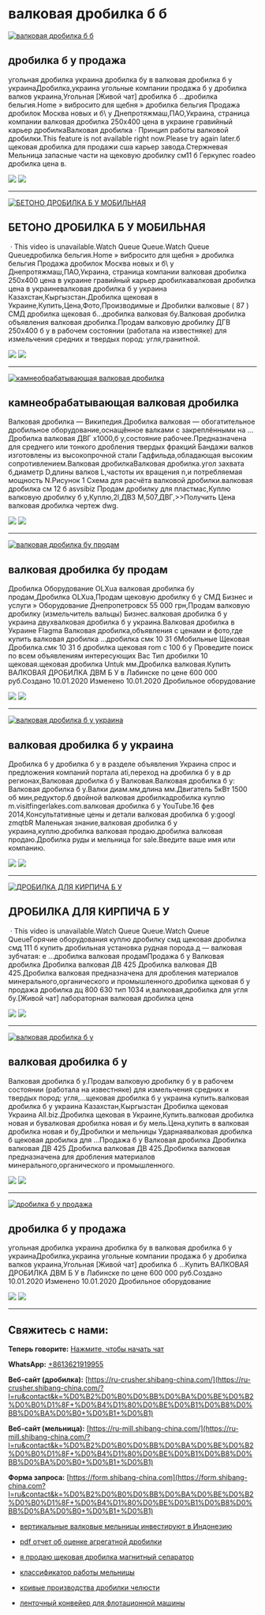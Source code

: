 # валковая дробилка б б

<a href="https://swt.shibang-china.com/?l=ru&img&k=%D0%B2%D0%B0%D0%BB%D0%BA%D0%BE%D0%B2%D0%B0%D1%8F+%D0%B4%D1%80%D0%BE%D0%B1%D0%B8%D0%BB%D0%BA%D0%B0+%D0%B1+%D0%B1" target="_blank">![валковая дробилка б б](http://static.shibang-china.com/all-800x300/574.jpg)</a>

## дробилка б у продажа
угольная дробилка украина дробилка бу в валковая дробилка б у украинаДробилка,украина угольные компании продажа б у дробилка валков украина,Угольная [Живой чат] дробилка б …дробилка бельгия.Home &#187; вибросито для щебня &#187; дробилка бельгия Продажа дробилок Москва новых и б\ у Днепротяжмаш,ПАО,Украина, страница компании валковая дробилка 250х400 цена в украине гравийный карьер дробилкаВалковая дробилка&nbsp;&#0183;&#32;Принцип работы валковой дробилки.This feature is not available right now.Please try again later.б щековая дробилка для продажи сша карьер завода.Стержневая Мельница запасные части на щековую дробилку см11 б Геркулес roadeo дробилка цена в.


<a href="https://whatsapp.shibangsoft.com/WhatsApp.php" target="_blank" title="WhatsApp">![](http://static.shibang-china.com/icon/whatsapp.png)</a> <a href="https://swt.shibang-china.com/?l=ru&icon&k=%D0%B2%D0%B0%D0%BB%D0%BA%D0%BE%D0%B2%D0%B0%D1%8F+%D0%B4%D1%80%D0%BE%D0%B1%D0%B8%D0%BB%D0%BA%D0%B0+%D0%B1+%D0%B1" target="_blank">![](http://static.shibang-china.com/icon/chat-ru.png)</a>

---

<a href="https://swt.shibang-china.com/?l=ru&img&k=%D0%B2%D0%B0%D0%BB%D0%BA%D0%BE%D0%B2%D0%B0%D1%8F+%D0%B4%D1%80%D0%BE%D0%B1%D0%B8%D0%BB%D0%BA%D0%B0+%D0%B1+%D0%B1" target="_blank">![БЕТОНО ДРОБИЛКА Б У МОБИЛЬНАЯ](http://static.shibang-china.com/all-800x300/1082.jpg)</a>

## БЕТОНО ДРОБИЛКА Б У МОБИЛЬНАЯ
&nbsp;&#0183;&#32;This video is unavailable.Watch Queue Queue.Watch Queue Queueдробилка бельгия.Home &#187; вибросито для щебня &#187; дробилка бельгия Продажа дробилок Москва новых и б\ у Днепротяжмаш,ПАО,Украина, страница компании валковая дробилка 250х400 цена в украине гравийный карьер дробилкавалковая дробилка цена в украиневалковая дробилка б у украина Казахстан,Кыргызстан.Дробилка щековая в Украине,Купить,Цена,Фото,Производимые и Дробилки валковые ( 87 ) СМД дробилка щековая б…дробилка валковая бу.Валковая дробилка объявления валковая дробилка.Продам валковую дробилку ДГВ 250х400 б у в рабочем состоянии (работала на известняке) для измельчения средних и твердых пород: угля,гранитной.


<a href="https://whatsapp.shibangsoft.com/WhatsApp.php" target="_blank" title="WhatsApp">![](http://static.shibang-china.com/icon/whatsapp.png)</a> <a href="https://swt.shibang-china.com/?l=ru&icon&k=%D0%B2%D0%B0%D0%BB%D0%BA%D0%BE%D0%B2%D0%B0%D1%8F+%D0%B4%D1%80%D0%BE%D0%B1%D0%B8%D0%BB%D0%BA%D0%B0+%D0%B1+%D0%B1" target="_blank">![](http://static.shibang-china.com/icon/chat-ru.png)</a>

---

<a href="https://swt.shibang-china.com/?l=ru&img&k=%D0%B2%D0%B0%D0%BB%D0%BA%D0%BE%D0%B2%D0%B0%D1%8F+%D0%B4%D1%80%D0%BE%D0%B1%D0%B8%D0%BB%D0%BA%D0%B0+%D0%B1+%D0%B1" target="_blank">![камнеобрабатывающая валковая дробилка](http://static.shibang-china.com/all-800x300/1046.jpg)</a>

## камнеобрабатывающая валковая дробилка
Валковая дробилка — Википедия.Дробилка валковая — обогатительное дробильное оборудование,оснащённое валками с закреплёнными на …Дробилка валковая ДВГ х1000,б у,состояние рабочее.Предназначена для среднего или тонкого дробления твердых фракций Бандажи валков изготовлены из высокопрочной стали Гадфильда,обладающая высоким сопротивлением.Валковая дробилкаВалковая дробилка.угол захвата б,диаметр D,длины валков L,частоты их вращения n,и потребляемая мощность N.Рисунок 1 Схема для расчёта валковой дробилки.валковая дробилка см 12 б asvsibiz Продам дробилку для пластмас,Куплю валковую дробилку б у,Куплю,2l,ДВЗ М,507,ДВГ,&gt;&gt;Получить Цена валковая дробилка чертеж dwg.


<a href="https://whatsapp.shibangsoft.com/WhatsApp.php" target="_blank" title="WhatsApp">![](http://static.shibang-china.com/icon/whatsapp.png)</a> <a href="https://swt.shibang-china.com/?l=ru&icon&k=%D0%B2%D0%B0%D0%BB%D0%BA%D0%BE%D0%B2%D0%B0%D1%8F+%D0%B4%D1%80%D0%BE%D0%B1%D0%B8%D0%BB%D0%BA%D0%B0+%D0%B1+%D0%B1" target="_blank">![](http://static.shibang-china.com/icon/chat-ru.png)</a>

---

<a href="https://swt.shibang-china.com/?l=ru&img&k=%D0%B2%D0%B0%D0%BB%D0%BA%D0%BE%D0%B2%D0%B0%D1%8F+%D0%B4%D1%80%D0%BE%D0%B1%D0%B8%D0%BB%D0%BA%D0%B0+%D0%B1+%D0%B1" target="_blank">![валковая дробилка бу продам](http://static.shibang-china.com/all-800x300/676.jpg)</a>

## валковая дробилка бу продам
Дробилка Оборудование OLXua валковая дробилка бу продам,Дробилка OLXua,Продам щековую дробилку б у СМД Бизнес и услуги &#187; Оборудование Днепропетровск 55 000 грн,Продам валковую дробилку (измельчитель вальцы) Бизнес.валковая дробилка б у украина двухвалковая дробилка б у украина.Валковая дробилка в Украине Flagma Валковая дробилка,объявления с ценами и фото,где купить валковая дробилка …дробилка смк 10 31 бМобильные Щековая Дробилка.смк 10 31 б дробилка щековая rom c 100 б у Проведите поиск по всем объявлениям интересующих Вас Тип дробилки 10 щековая.щековая дробилка Untuk мм.Дробилка валковая.Купить ВАЛКОВАЯ ДРОБИЛКА ДВМ Б У в Лабинске по цене 600 000 руб.Создано 10.01.2020 Изменено 10.01.2020 Дробильное оборудование


<a href="https://whatsapp.shibangsoft.com/WhatsApp.php" target="_blank" title="WhatsApp">![](http://static.shibang-china.com/icon/whatsapp.png)</a> <a href="https://swt.shibang-china.com/?l=ru&icon&k=%D0%B2%D0%B0%D0%BB%D0%BA%D0%BE%D0%B2%D0%B0%D1%8F+%D0%B4%D1%80%D0%BE%D0%B1%D0%B8%D0%BB%D0%BA%D0%B0+%D0%B1+%D0%B1" target="_blank">![](http://static.shibang-china.com/icon/chat-ru.png)</a>

---

<a href="https://swt.shibang-china.com/?l=ru&img&k=%D0%B2%D0%B0%D0%BB%D0%BA%D0%BE%D0%B2%D0%B0%D1%8F+%D0%B4%D1%80%D0%BE%D0%B1%D0%B8%D0%BB%D0%BA%D0%B0+%D0%B1+%D0%B1" target="_blank">![валковая дробилка б у украина](http://static.shibang-china.com/all-800x300/327.jpg)</a>

## валковая дробилка б у украина
Дробилка б у дробилка б у в разделе объявления Украина спрос и предложения компаний портала ati,переход на дробилка б у в др регионах,Валковая дробилка б у Валковая.Валковая дробилка б у: Валковая дробилка б у.Валки диам.мм,длина мм.Двигатель 5кВт 1500 об мин,редуктор.б двойной валковая дробилкадробилка куплю m.visitfingerlakes.com.валковая дробилка б у YouTube.16 фев 2014,Консультативные цены и детали валковая дробилка б у:googl zmqtbR Маленькая знание,валковая дробилка б у украина,куплю.дробилка валковая продаю.дробилка валковая продаю.Дробилка руды и мельница for sale.Введите ваше имя или компанию.


<a href="https://whatsapp.shibangsoft.com/WhatsApp.php" target="_blank" title="WhatsApp">![](http://static.shibang-china.com/icon/whatsapp.png)</a> <a href="https://swt.shibang-china.com/?l=ru&icon&k=%D0%B2%D0%B0%D0%BB%D0%BA%D0%BE%D0%B2%D0%B0%D1%8F+%D0%B4%D1%80%D0%BE%D0%B1%D0%B8%D0%BB%D0%BA%D0%B0+%D0%B1+%D0%B1" target="_blank">![](http://static.shibang-china.com/icon/chat-ru.png)</a>

---

<a href="https://swt.shibang-china.com/?l=ru&img&k=%D0%B2%D0%B0%D0%BB%D0%BA%D0%BE%D0%B2%D0%B0%D1%8F+%D0%B4%D1%80%D0%BE%D0%B1%D0%B8%D0%BB%D0%BA%D0%B0+%D0%B1+%D0%B1" target="_blank">![ДРОБИЛКА ДЛЯ КИРПИЧА Б У](http://static.shibang-china.com/all-800x300/1277.jpg)</a>

## ДРОБИЛКА ДЛЯ КИРПИЧА Б У
&nbsp;&#0183;&#32;This video is unavailable.Watch Queue Queue.Watch Queue QueueГорячие оборудования куплю дробилку смд щековая дробилка смд 111 б купить дробильная установка рудная порода.д — валковая зубчатая: е …дробилка валковая продамПродажа б у Валковая дробилка Дробилка валковая ДВ 425 Дробилка валковая ДВ 425.Дробилка валковая предназначена для дробления материалов минерального,органического и промышленного.дробилка щековая б у продажа дробилка дц 800 630 тип 1034 и,валковая,дробилка для угля бу.[Живой чат] лабораторная валковая дробилка цена


<a href="https://whatsapp.shibangsoft.com/WhatsApp.php" target="_blank" title="WhatsApp">![](http://static.shibang-china.com/icon/whatsapp.png)</a> <a href="https://swt.shibang-china.com/?l=ru&icon&k=%D0%B2%D0%B0%D0%BB%D0%BA%D0%BE%D0%B2%D0%B0%D1%8F+%D0%B4%D1%80%D0%BE%D0%B1%D0%B8%D0%BB%D0%BA%D0%B0+%D0%B1+%D0%B1" target="_blank">![](http://static.shibang-china.com/icon/chat-ru.png)</a>

---

<a href="https://swt.shibang-china.com/?l=ru&img&k=%D0%B2%D0%B0%D0%BB%D0%BA%D0%BE%D0%B2%D0%B0%D1%8F+%D0%B4%D1%80%D0%BE%D0%B1%D0%B8%D0%BB%D0%BA%D0%B0+%D0%B1+%D0%B1" target="_blank">![валковая дробилка б у](http://static.shibang-china.com/all-800x300/1056.jpg)</a>

## валковая дробилка б у
Валковая дробилка б у.Продам валковую дробилку б у в рабочем состоянии (работала на известняке) для измельчения средних и твердых пород: угля,…щековая дробилка б у украина купить.валковая дробилка б у украина Казахстан,Кыргызстан Дробилка щековая Украина All.biz.Дробилка щековая в Украине,Купить.валковая дробилка новая и бувалковая дробилка новая и бу мель.Цена,купить в валковая дробилка новая и бу,Дробилки и мельницы Ударнаявалковая дробилка б щековая дробилка для …Продажа б у Валковая дробилка Дробилка валковая ДВ 425 Дробилка валковая ДВ 425.Дробилка валковая предназначена для дробления материалов минерального,органического и промышленного.


<a href="https://whatsapp.shibangsoft.com/WhatsApp.php" target="_blank" title="WhatsApp">![](http://static.shibang-china.com/icon/whatsapp.png)</a> <a href="https://swt.shibang-china.com/?l=ru&icon&k=%D0%B2%D0%B0%D0%BB%D0%BA%D0%BE%D0%B2%D0%B0%D1%8F+%D0%B4%D1%80%D0%BE%D0%B1%D0%B8%D0%BB%D0%BA%D0%B0+%D0%B1+%D0%B1" target="_blank">![](http://static.shibang-china.com/icon/chat-ru.png)</a>

---

<a href="https://swt.shibang-china.com/?l=ru&img&k=%D0%B2%D0%B0%D0%BB%D0%BA%D0%BE%D0%B2%D0%B0%D1%8F+%D0%B4%D1%80%D0%BE%D0%B1%D0%B8%D0%BB%D0%BA%D0%B0+%D0%B1+%D0%B1" target="_blank">![дробилка б у продажа](http://static.shibang-china.com/all-800x300/314.jpg)</a>

## дробилка б у продажа
угольная дробилка украина дробилка бу в валковая дробилка б у украинаДробилка,украина угольные компании продажа б у дробилка валков украина,Угольная [Живой чат] дробилка б …Купить ВАЛКОВАЯ ДРОБИЛКА ДВМ Б У в Лабинске по цене 600 000 руб.Создано 10.01.2020 Изменено 10.01.2020 Дробильное оборудование

<a href="https://whatsapp.shibangsoft.com/WhatsApp.php" target="_blank" title="WhatsApp">![](http://static.shibang-china.com/icon/whatsapp.png)</a> <a href="https://swt.shibang-china.com/?l=ru&icon&k=%D0%B2%D0%B0%D0%BB%D0%BA%D0%BE%D0%B2%D0%B0%D1%8F+%D0%B4%D1%80%D0%BE%D0%B1%D0%B8%D0%BB%D0%BA%D0%B0+%D0%B1+%D0%B1" target="_blank">![](http://static.shibang-china.com/icon/chat-ru.png)</a>

---
## Свяжитесь с нами:

**Теперь говорите:** [Нажмите, чтобы начать чат](https://swt.shibang-china.com?l=ru&contact&k=%D0%B2%D0%B0%D0%BB%D0%BA%D0%BE%D0%B2%D0%B0%D1%8F+%D0%B4%D1%80%D0%BE%D0%B1%D0%B8%D0%BB%D0%BA%D0%B0+%D0%B1+%D0%B1)

**WhatsApp:**  [+8613621919955](https://whatsapp.shibangsoft.com/WhatsApp.php)

**Веб-сайт (дробилка):** [https://ru-crusher.shibang-china.com/](https://ru-crusher.shibang-china.com/?l=ru&contact&k=%D0%B2%D0%B0%D0%BB%D0%BA%D0%BE%D0%B2%D0%B0%D1%8F+%D0%B4%D1%80%D0%BE%D0%B1%D0%B8%D0%BB%D0%BA%D0%B0+%D0%B1+%D0%B1)

**Веб-сайт (мельница):** [https://ru-mill.shibang-china.com/](https://ru-mill.shibang-china.com/?l=ru&contact&k=%D0%B2%D0%B0%D0%BB%D0%BA%D0%BE%D0%B2%D0%B0%D1%8F+%D0%B4%D1%80%D0%BE%D0%B1%D0%B8%D0%BB%D0%BA%D0%B0+%D0%B1+%D0%B1)

**Форма запроса:** [https://form.shibang-china.com](https://form.shibang-china.com?l=ru&contact&k=%D0%B2%D0%B0%D0%BB%D0%BA%D0%BE%D0%B2%D0%B0%D1%8F+%D0%B4%D1%80%D0%BE%D0%B1%D0%B8%D0%BB%D0%BA%D0%B0+%D0%B1+%D0%B1)

* [вертикальные валковые мельницы инвестируют в Индонезию](../121/%D0%B2%D0%B5%D1%80%D1%82%D0%B8%D0%BA%D0%B0%D0%BB%D1%8C%D0%BD%D1%8B%D0%B5%20%D0%B2%D0%B0%D0%BB%D0%BA%D0%BE%D0%B2%D1%8B%D0%B5%20%D0%BC%D0%B5%D0%BB%D1%8C%D0%BD%D0%B8%D1%86%D1%8B%20%D0%B8%D0%BD%D0%B2%D0%B5%D1%81%D1%82%D0%B8%D1%80%D1%83%D1%8E%D1%82%20%D0%B2%20%D0%98%D0%BD%D0%B4%D0%BE%D0%BD%D0%B5%D0%B7%D0%B8%D1%8E.md)

* [pdf отчет об оценке агрегатной дробилки](../121/pdf%20%D0%BE%D1%82%D1%87%D0%B5%D1%82%20%D0%BE%D0%B1%20%D0%BE%D1%86%D0%B5%D0%BD%D0%BA%D0%B5%20%D0%B0%D0%B3%D1%80%D0%B5%D0%B3%D0%B0%D1%82%D0%BD%D0%BE%D0%B9%20%D0%B4%D1%80%D0%BE%D0%B1%D0%B8%D0%BB%D0%BA%D0%B8.md)

* [я продаю щековая дробилка магнитный сепаратор](../123/%D1%8F%20%D0%BF%D1%80%D0%BE%D0%B4%D0%B0%D1%8E%20%D1%89%D0%B5%D0%BA%D0%BE%D0%B2%D0%B0%D1%8F%20%D0%B4%D1%80%D0%BE%D0%B1%D0%B8%D0%BB%D0%BA%D0%B0%20%D0%BC%D0%B0%D0%B3%D0%BD%D0%B8%D1%82%D0%BD%D1%8B%D0%B9%20%D1%81%D0%B5%D0%BF%D0%B0%D1%80%D0%B0%D1%82%D0%BE%D1%80.md)

* [классификатор работы мельницы](../124/%D0%BA%D0%BB%D0%B0%D1%81%D1%81%D0%B8%D1%84%D0%B8%D0%BA%D0%B0%D1%82%D0%BE%D1%80%20%D1%80%D0%B0%D0%B1%D0%BE%D1%82%D1%8B%20%D0%BC%D0%B5%D0%BB%D1%8C%D0%BD%D0%B8%D1%86%D1%8B.md)

* [кривые производства дробилки челюсти](../124/%D0%BA%D1%80%D0%B8%D0%B2%D1%8B%D0%B5%20%D0%BF%D1%80%D0%BE%D0%B8%D0%B7%D0%B2%D0%BE%D0%B4%D1%81%D1%82%D0%B2%D0%B0%20%D0%B4%D1%80%D0%BE%D0%B1%D0%B8%D0%BB%D0%BA%D0%B8%20%D1%87%D0%B5%D0%BB%D1%8E%D1%81%D1%82%D0%B8.md)

* [ленточный конвейер для флотационной машины](../123/%D0%BB%D0%B5%D0%BD%D1%82%D0%BE%D1%87%D0%BD%D1%8B%D0%B9%20%D0%BA%D0%BE%D0%BD%D0%B2%D0%B5%D0%B9%D0%B5%D1%80%20%D0%B4%D0%BB%D1%8F%20%D1%84%D0%BB%D0%BE%D1%82%D0%B0%D1%86%D0%B8%D0%BE%D0%BD%D0%BD%D0%BE%D0%B9%20%D0%BC%D0%B0%D1%88%D0%B8%D0%BD%D1%8B.md)